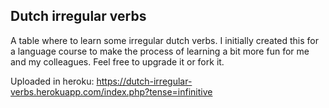 Dutch irregular verbs
-----------------------------
A table where to learn some irregular dutch verbs. I initially created this for a language course to make the process of learning a bit more fun 
for me and my colleagues. Feel free to upgrade it or fork it. 

Uploaded in heroku:
https://dutch-irregular-verbs.herokuapp.com/index.php?tense=infinitive

